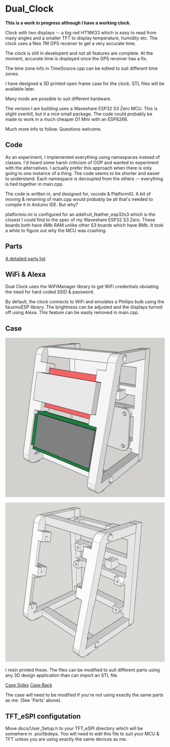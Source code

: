 # Dual_Clock

**This is a work in progress although I have a working clock.**

 Clock with two displays -- a big red HT16K33 which is easy to read from many angles and a
 smaller TFT to display temperature, humidity etc. The clock uses a Neo 7M GPS receiver
 to get a very accurate time.

 The clock is still in developent and not all features are complete. At the moment,
 accurate time is displayed once the GPS receiver has a fix.

 The time zone info in TimeSource.cpp can be edited to suit different time zones.

 I have designed a 3D printed open frame case for the clock. STL files will be
 available later.

 Many mods are possible to suit different hardware.

 The version I am building uses a Waveshare ESP32 S3 Zero MCU. This is slight
 overkill, but it a nice small package. The code could probably be made to work
 in a much cheaper D1 Mini with an ESP8266.

 Much more info to follow. Questions welcome.

## Code

As an experiment, I implemented everything using namespaces instead of classes. I'd
heard some harsh criticism of OOP and wanted to experiment with the alternatives. I
actually prefer this approach when there is only going to one instance of a thing.
The code seems to be shorter and easier to understand. Each namespace is decoupled
from the others -- everything is tied together in main.cpp.

The code is written in, and designed for, vscode & PlatformIO. A bit of moving &
renaming of main.cpp would probably be all that's needed to compile it in Arduino IDE. 
But why?

platformio.ini is configured for an adafruit_feather_esp32s3 which is the closest
I could find to the spec of my Waveshare ESP32 S3 Zero. These boards both have 4Mb RAM
unlike other S3 boards which have 8Mb. It took a while to figure out why the MCU
was crashing.

## Parts

[A detailed parts list](https://github.com/MikeTheGent/Dual_Clock/blob/main/resources/parts.md)

## WiFi & Alexa

Dual Clock uses the WiFiManager library to get WiFi credentials obviating the need for hard 
coded SSID & password.

By default, the clock connects to WiFi and emulates a Phillips bulb using the fauxmoESP
library. The brightness can be adjusted and the displays turned off using Alexa. This
feature can be easily removed in main.cpp.

## Case

![Dual Clock Case](https://github.com/MikeTheGent/Dual_Clock/blob/main/resources/Dual_Clock_case_1.jpeg "Dual Clock Case")

![Dual Clock Case](https://github.com/MikeTheGent/Dual_Clock/blob/main/resources/Dual_Clock_case_2.jpeg "Dual Clock Case")

I resin printed these. The files can be modified to suit different parts using any
3D design application than can import an STL file.

[Case Sides](https://github.com/MikeTheGent/Dual_Clock/blob/main/resources/Dual_Clock_Case_Sides.stl)
[Case Back](https://github.com/MikeTheGent/Dual_Clock/blob/main/resources/Dual_Clock_Case_Back.stl)

The case will need to be modified if you're not using exactly the same parts as me. (See 'Parts' above).

## TFT_eSPI configutation

Move docs/User_Setup.h to your TFT_eSPI directory which will be somwhere in .pio/libdeps.
You will need to edit this file to suit your MCU & TFT unless you are using exactly 
the same devices as me.
